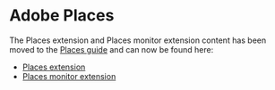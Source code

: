 # Adobe Places

The Places extension and Places monitor extension content has been moved to the [Places guide](https://placesdocs.com/places-services-by-adobe-documentation/) and can now be found here: 

* [Places extension](https://placesdocs.com/places-services-by-adobe-documentation/configure-places-in-the-sdk/places-extension) 
* [Places monitor extension](https://placesdocs.com/places-services-by-adobe-documentation/configure-places-in-the-sdk/places-monitor-extension)

